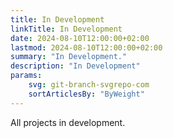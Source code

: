 ```yaml
---
title: In Development
linkTitle: In Development
date: 2024-08-10T12:00:00+02:00
lastmod: 2024-08-10T12:00:00+02:00
summary: "In Development."
description: "In Development"
params:
    svg: git-branch-svgrepo-com
    sortArticlesBy: "ByWeight"
---
```


All projects in development.